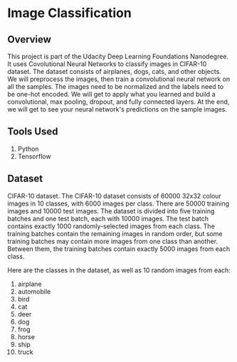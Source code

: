 # Image Classification

## Overview
This project is part of the Udacity Deep Learning Foundations Nanodegree. It uses Covolutional Neural Networks to classify images in CIFAR-10 dataset.
The dataset consists of airplanes, dogs, cats, and other objects. We will preprocess the images, then train a convolutional neural network on all the samples. 
The images need to be normalized and the labels need to be one-hot encoded. We will get to apply what you learned and build a convolutional, max pooling, dropout, and fully connected layers. 
At the end, we will get to see your neural network's predictions on the sample images.

## Tools Used
1. Python
2. Tensorflow

## Dataset
CIFAR-10 dataset. The CIFAR-10 dataset consists of 60000 32x32 colour images in 10 classes, with 6000 images per class. 
There are 50000 training images and 10000 test images. The dataset is divided into five training batches and one test batch, each with 10000 images. 
The test batch contains exactly 1000 randomly-selected images from each class. 
The training batches contain the remaining images in random order, but some training batches may contain more images from one class than another. 
Between them, the training batches contain exactly 5000 images from each class. 

Here are the classes in the dataset, as well as 10 random images from each:
1. airplane										
2. automobile										
3. bird										
4. cat										
5. deer										
6. dog										
7. frog										
8. horse										
9. ship										
10. truck
